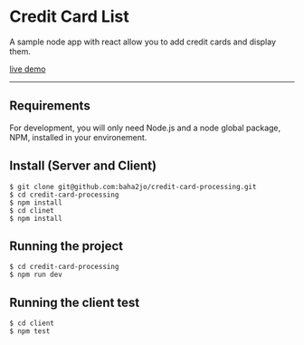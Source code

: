 # Credit Card List

A sample node app with react allow you to add credit cards and display them.

[live demo](https://blooming-fjord-36052.herokuapp.com/home)

---

## Requirements

For development, you will only need Node.js and a node global package, NPM, installed in your environement.

## Install (Server and Client)

    $ git clone git@github.com:baha2jo/credit-card-processing.git
    $ cd credit-card-processing
    $ npm install
    $ cd clinet
    $ npm install

## Running the project

    $ cd credit-card-processing
    $ npm run dev

## Running the client test

    $ cd client
    $ npm test
